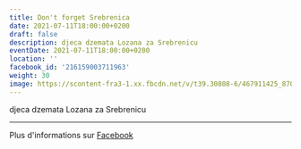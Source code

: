 ```yaml
---
title: Don't forget Srebrenica
date: 2021-07-11T18:00:00+0200
draft: false
description: djeca dzemata Lozana za Srebrenicu
eventDate: 2021-07-11T18:00:00+0200
location: ''
facebook_id: '216159003711963'
weight: 30
image: https://scontent-fra3-1.xx.fbcdn.net/v/t39.30808-6/467911425_8702124949883247_8451066247417132989_n.jpg?_nc_cat=103&ccb=1-7&_nc_sid=9e60e4&_nc_ohc=6yEuj3604zwQ7kNvwFBwOl3&_nc_oc=AdmZPFcI2IUzgsmGW_WZ9vbdXKWwuXg8eqgTXSWXa1MacpYFaSY4PSrHqyCZi_avbMc&_nc_zt=23&_nc_ht=scontent-fra3-1.xx&edm=ABTKTjYEAAAA&_nc_gid=lLx9IvUIwgdv2COzD3-EOA&oh=00_AfdjOOrraEjotTobmMkOoNQjouvdukrd_kjcZfMd2y_NQQ&oe=68ED83D9
---
```


djeca dzemata Lozana za Srebrenicu

---

Plus d'informations sur [Facebook](https://facebook.com/events/216159003711963)